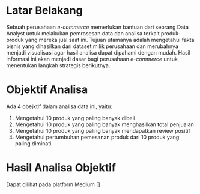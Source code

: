 # Latar Belakang
Sebuah perusahaan _e-commerce_ memerlukan bantuan dari seorang Data Analyst untuk melakukan pemrosesan data dan analisa terkait produk-produk yang mereka jual saat ini. Tujuan utamanya adalah mengetahui fakta bisnis yang dihasilkan dari dataset milik perusahaan dan merubahnya menjadi visualisasi agar hasil analisa dapat dipahami dengan mudah. Hasil informasi ini akan menjadi dasar bagi perusahaan _e-commerce_ untuk menentukan langkah strategis berikutnya.

# Objektif Analisa
Ada 4 obejktif dalam analisa data ini, yaitu:
1. Mengetahui 10 produk yang paling banyak dibeli
2. Mengetahui 10 produk yang paling banyak menghasilkan total penjualan
3. Mengetahui 10 produk yang paling banyak mendapatkan review positif
4. Mengetahui pertumbuhan pemesanan produk dari 10 produk yang paling diminati

# Hasil Analisa Objektif
Dapat dilihat pada platform Medium []
